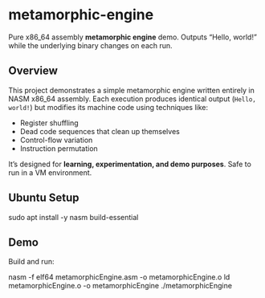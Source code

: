 # metamorphic-engine

Pure x86_64 assembly **metamorphic engine** demo. Outputs “Hello, world!” while the underlying binary changes on each run.

## Overview

This project demonstrates a simple metamorphic engine written entirely in NASM x86_64 assembly. Each execution produces identical output (`Hello, world!`) but modifies its machine code using techniques like:

- Register shuffling  
- Dead code sequences that clean up themselves  
- Control-flow variation  
- Instruction permutation

It’s designed for **learning, experimentation, and demo purposes**. Safe to run in a VM environment.

## Ubuntu Setup
sudo apt install -y nasm build-essential

## Demo
Build and run:

nasm -f elf64 metamorphicEngine.asm -o metamorphicEngine.o
ld metamorphicEngine.o -o metamorphicEngine
./metamorphicEngine
